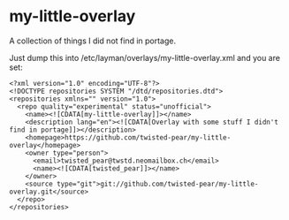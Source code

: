 my-little-overlay
=================

A collection of things I did not find in portage.

Just dump this into /etc/layman/overlays/my-little-overlay.xml and you are set:

    <?xml version="1.0" encoding="UTF-8"?>
    <!DOCTYPE repositories SYSTEM "/dtd/repositories.dtd">
    <repositories xmlns="" version="1.0">
      <repo quality="experimental" status="unofficial">
        <name><![CDATA[my-little-overlay]]></name>
        <description lang="en"><![CDATA[Overlay with some stuff I didn't find in portage]]></description>
        <homepage>https://github.com/twisted-pear/my-little-overlay</homepage>
        <owner type="person">
          <email>twisted_pear@twstd.neomailbox.ch</email>
          <name><![CDATA[twisted_pear]]></name>
        </owner>
        <source type="git">git://github.com/twisted-pear/my-little-overlay.git</source>
      </repo>
    </repositories>
